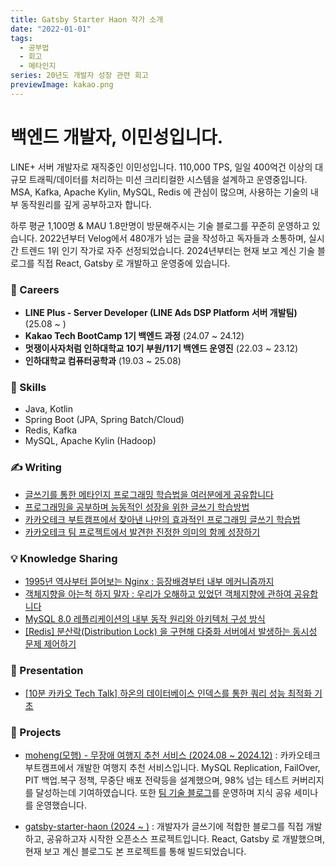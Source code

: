 ```yaml
---
title: Gatsby Starter Haon 작가 소개
date: "2022-01-01"
tags:
  - 공부법
  - 회고
  - 메타인지
series: 20년도 개발자 성장 관련 회고
previewImage: kakao.png
---
```


# 백엔드 개발자, 이민성입니다.

LINE+ 서버 개발자로 재직중인 이민성입니다. 110,000 TPS, 일일 400억건 이상의 대규모 트래픽/데이터를 처리하는 미션 크리티컬한 시스템을 설계하고 운영중입니다. MSA, Kafka, Apache Kylin, MySQL, Redis 에 관심이 많으며, 사용하는 기술의 내부 동작원리를 깊게 공부하고자 합니다. 

하루 평균 1,100명 & MAU 1.8만명이 방문해주시는 기술 블로그를 꾸준히 운영하고 있습니다. 2022년부터 Velog에서 480개가 넘는 글을 작성하고 독자들과 소통하며, 실시간 트렌드 1위 인기 작가로 자주 선정되었습니다. 2024년부터는 현재 보고 계신 기술 블로그를 직접 React, Gatsby 로 개발하고 운영중에 있습니다.

### 🚀 Careers

- **LINE Plus - Server Developer (LINE Ads DSP Platform 서버 개발팀)** (25.08 ~ )
- **Kakao Tech BootCamp 1기 백엔드 과정** (24.07 ~ 24.12)
- **멋쟁이사자처럼 인하대학교 10기 부원/11기 백엔드 운영진** (22.03 ~ 23.12)
- **인하대학교 컴퓨터공학과** (19.03 ~ 25.08)

### 📸 Skills

- Java, Kotlin
- Spring Boot (JPA, Spring Batch/Cloud)
- Redis, Kafka
- MySQL, Apache Kylin (Hadoop)

### ✍️ Writing

- [글쓰기를 통한 메타인지 프로그래밍 학습법을 여러분에게 공유합니다](https://velog.io/@msung99/회고-글쓰기가-정말-나에게-도움이될까)
- [프로그래밍을 공부하며 능동적인 성장을 위한 글쓰기 학습방법](https://haon.blog/%ED%9A%8C%EA%B3%A0/growth-learning/)
- [카카오테크 부트캠프에서 찾아낸 나만의 효과적인 프로그래밍 글쓰기 학습법](https://haon.blog/%ED%9A%8C%EA%B3%A0/effective-study-way/)
- [카카오테크 팀 프로젝트에서 발견한 진정한 의미의 함께 성장하기](https://haon.blog/%ED%9A%8C%EA%B3%A0/growing-up-together/)

### 💡 Knowledge Sharing

- [1995년 역사부터 뜯어보는 Nginx : 등장배경부터 내부 메커니즘까지](https://velog.io/@msung99/Nginx-1995년-역사부터-뜯어보는-Nginx-등장배경부터-내부-메커니즘까지)
- [객체지향을 아는척 하지 말자 : 우리가 오해하고 있었던 객체지향에 관하여 공유합니다](https://velog.io/@msung99/객체지향을-아는척-하지-말자-우리가-오해하고-있었던-객체지향에-관하여-공유합니다)
- [MySQL 8.0 레플리케이션의 내부 동작 원리와 아키텍처 구성 방식](https://haon.blog/database/replication-architecture/)
- [[Redis] 분산락(Distribution Lock) 을 구현해 다중화 서버에서 발생하는 동시성 문제 제어하기](https://velog.io/@msung99/Redis-분산-락을-구현해-race-condition-동시성-이슈-해결하기) 

### 📢 Presentation

- [[10분 카카오 Tech Talk] 하온의 데이터베이스 인덱스를 통한 쿼리 성능 최적화 기초](https://www.youtube.com/watch?v=tJEbhINVPA8)

### 🎸 Projects

- [moheng(모행) - 무장애 여행지 추천 서비스 (2024.08 ~ 2024.12)](https://github.com/kakaotech-25/moheng) : 카카오테크 부트캠프에서 개발한 여행지 추천 서비스입니다. MySQL Replication, FailOver, PIT 백업.복구 정책, 무중단 배포 전략등을 설계했으며, 98% 넘는 테스트 커버리지를 달성하는데 기여하였습니다. 또한 [팀 기술 블로그](https://github.com/kakaotech-25/harmony-tech-blog.git)를 운영하며 지식 공유 세미나를 운영했습니다.

- [gatsby-starter-haon (2024 ~ )](https://github.com/msung99/Gatsby-Starter-Haon.git) : 개발자가 글쓰기에 적합한 블로그를 직접 개발하고, 공유하고자 시작한 오픈소스 프로젝트입니다.  React, Gatsby 로 개발했으며, 현재 보고 계신 블로그도 본 프로젝트를 통해 빌드되었습니다.